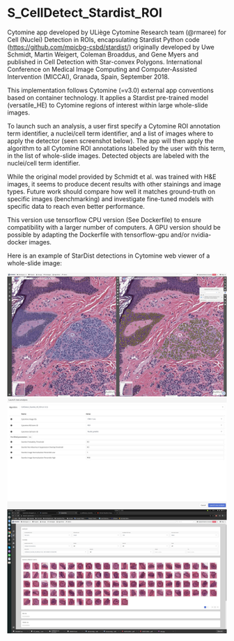 # S_CellDetect_Stardist_ROI
Cytomine app developed by ULiège Cytomine Research team (@rmaree) for Cell (Nuclei) Detection in ROIs, encapsulating Stardist Python code (https://github.com/mpicbg-csbd/stardist/)
originally developed by Uwe Schmidt, Martin Weigert, Coleman Broaddus, and Gene Myers and published in Cell Detection with Star-convex Polygons. International Conference on Medical Image Computing and Computer-Assisted Intervention (MICCAI), Granada, Spain, September 2018.

This implementation follows Cytomine (=v3.0) external app conventions based on container technology. 
It applies a Stardist pre-trained model (versatile_HE) to Cytomine regions of interest within large whole-slide images. 

To launch such an analysis, a user first specify a Cytomine ROI annotation term identifier, a nuclei/cell term identifier, and a list of images where to apply the detector (seen screenshot below). The app will then apply the algorithm to all Cytomine ROI annotations labeled by the user with this term, in the list of whole-slide images. Detected objects are labeled with the nuclei/cell term identifier.

While the original model provided by Schmidt et al. was trained with H&E images, it seems to produce decent results with other stainings and image types. Future work should compare how well it matches ground-truth on specific images (benchmarking) and investigate fine-tuned models with specific data to reach even better performance.

This version use tensorflow CPU version (See Dockerfile) to ensure compatibility with a larger number of computers. A GPU version should be possible by adapting the Dockerfile with tensorflow-gpu and/or nvidia-docker images.

Here is an example of StarDist detections in Cytomine web viewer of a whole-slide image:

![](screenshot.jpg)
![](screenshot-launch.jpg)
![](screenshot-detections.jpg)

